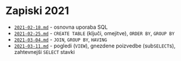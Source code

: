 # Zapiski 2021

* [`2021-02-18.md`](2021-02-18.md) - osnovna uporaba SQL
* [`2021-02-25.md`](2021-02-25.md) - `CREATE TABLE` (ključi, omejitve), `ORDER BY`, `GROUP BY`
* [`2021-03-04.md`](2021-03-04.md) - `JOIN`, `GROUP BY`, `HAVING`
* [`2021-03-11.md`](2021-03-11.md) - pogledi (`VIEW`), gnezdene poizvedbe (sub`SELECT`s), zahtevnejši `SELECT` stavki
